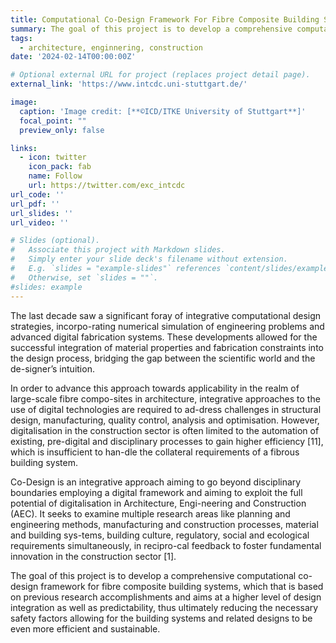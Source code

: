 ```yaml
---
title: Computational Co-Design Framework For Fibre Composite Building Systems 
summary: The goal of this project is to develop a comprehensive computational co-design framework for fibre composite building systems, which that is based on previous research accomplishments and aims at a higher level of design integration as well as predictability, thus ultimately reducing the necessary safety factors allowing for the building systems and related designs to be even more efficient and sustainable.
tags:
  - architecture, enginnering, construction
date: '2024-02-14T00:00:00Z'

# Optional external URL for project (replaces project detail page).
external_link: 'https://www.intcdc.uni-stuttgart.de/'

image:
  caption: 'Image credit: [**©ICD/ITKE University of Stuttgart**]'
  focal_point: ""
  preview_only: false

links:
  - icon: twitter
    icon_pack: fab
    name: Follow
    url: https://twitter.com/exc_intcdc
url_code: ''
url_pdf: ''
url_slides: ''
url_video: ''

# Slides (optional).
#   Associate this project with Markdown slides.
#   Simply enter your slide deck's filename without extension.
#   E.g. `slides = "example-slides"` references `content/slides/example-slides.md`.
#   Otherwise, set `slides = ""`.
#slides: example
---
```


The last decade saw a significant foray of integrative computational design strategies, incorpo-rating numerical simulation of engineering problems and advanced digital fabrication systems. These developments allowed for the successful integration of material properties and fabrication constraints into the design process, bridging the gap between the scientific world and the de-signer’s intuition.

In order to advance this approach towards applicability in the realm of large-scale fibre compo-sites in architecture, integrative approaches to the use of digital technologies are required to ad-dress challenges in structural design, manufacturing, quality control, analysis and optimisation. However, digitalisation in the construction sector is often limited to the automation of existing, pre-digital and disciplinary processes to gain higher efficiency [11], which is insufficient to han-dle the collateral requirements of a fibrous building system.

Co-Design is an integrative approach aiming to go beyond disciplinary boundaries employing a digital framework and aiming to exploit the full potential of digitalisation in Architecture, Engi-neering and Construction (AEC). It seeks to examine multiple research areas like planning and engineering methods, manufacturing and construction processes, material and building sys-tems, building culture, regulatory, social and ecological requirements simultaneously, in recipro-cal feedback to foster fundamental innovation in the construction sector [1].

The goal of this project is to develop a comprehensive computational co-design framework for fibre composite building systems, which that is based on previous research accomplishments and aims at a higher level of design integration as well as predictability, thus ultimately reducing the necessary safety factors allowing for the building systems and related designs to be even more efficient and sustainable.

